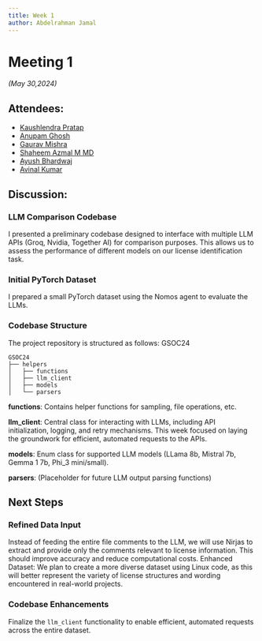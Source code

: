 ```yaml
---
title: Week 1
author: Abdelrahman Jamal
---
```

<!--
SPDX-License-Identifier: CC-BY-SA-4.0

SPDX-FileCopyrightText: 2024 Abdelrahman Jamal <abdelrahmanjamal5565@gmail.com>
-->

# Meeting 1

*(May 30,2024)*

## Attendees:
- [Kaushlendra Pratap](https://github.com/Kaushl2208)
- [Anupam Ghosh](https://github.com/ag4ums)
- [Gaurav Mishra](https://github.com/GMishx)
- [Shaheem Azmal M MD](https://github.com/shaheemazmalmmd)
- [Ayush Bhardwaj](https://github.com/hastagAB)
- [Avinal Kumar](https://github.com/avinal)

## Discussion:

### LLM Comparison Codebase
I presented a preliminary codebase designed to interface with multiple LLM APIs (Groq, Nvidia, Together AI) for comparison purposes. This allows us to assess the performance of different models on our license identification task.

### Initial PyTorch Dataset
I  prepared a small PyTorch dataset using the Nomos agent to evaluate the LLMs.

### Codebase Structure 
The project repository is structured as follows:
GSOC24
```
GSOC24
├── helpers
│   ├── functions
│   ├── llm_client
│   ├── models
│   └── parsers
```
**functions**: Contains helper functions for sampling, file operations, etc.

**llm_client**:  Central class for interacting with LLMs, including API initialization, logging, and retry mechanisms. This week focused on laying the groundwork for efficient, automated requests to the APIs.

**models**: Enum class for supported LLM models (LLama 8b, Mistral 7b, Gemma 1 7b, Phi_3 mini/small).

**parsers**: (Placeholder for future LLM output parsing functions)

## Next Steps

### Refined Data Input
Instead of feeding the entire file comments to the LLM, we will use Nirjas to extract and provide only the comments relevant to license information. This should improve accuracy and reduce computational costs.
Enhanced Dataset: We plan to create a more diverse dataset using Linux code, as this will better represent the variety of license structures and wording encountered in real-world projects.

### Codebase Enhancements
Finalize the `llm_client` functionality to enable efficient, automated requests across the entire dataset.
